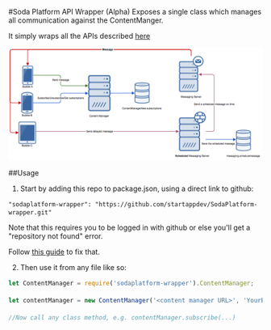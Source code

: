#Soda Platform API Wrapper (Alpha)
Exposes a single class which manages all communication against the ContentManger.

It simply wraps all the APIs described [here](https://startapp.atlassian.net/wiki/display/SDKSOC/S2S+Services)

![Structure](infrastructure.png)

##Usage

1) Start by adding this repo to package.json, using a direct link to github:

```javsacript
"sodaplatform-wrapper": "https://github.com/startappdev/SodaPlatform-wrapper.git"
```
Note that this requires you to be logged in with github or else you'll get a "repository not found" error.

Follow [this guide](https://help.github.com/articles/caching-your-github-password-in-git/) to fix that.

2) Then use it from any file like so:

```javascript
let ContentManager = require('sodaplatform-wrapper').ContentManager;

let contentManager = new ContentManager('<content manager URL>', 'YourBubbleId');

//Now call any class method, e.g. contentManager.subscribe(...)
```